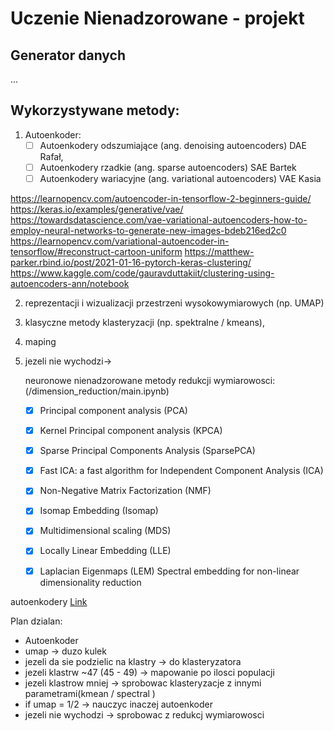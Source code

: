 # Uczenie Nienadzorowane - projekt


## Generator danych
...


## Wykorzystywane metody:

1) Autoenkoder:
   - [ ] Autoenkodery odszumiające (ang. denoising autoencoders) DAE    Rafał, 
   - [ ] Autoenkodery rzadkie (ang. sparse autoencoders) SAE            Bartek
   - [ ] Autoenkodery wariacyjne (ang. variational autoencoders) VAE    Kasia
   
https://learnopencv.com/autoencoder-in-tensorflow-2-beginners-guide/
https://keras.io/examples/generative/vae/
https://towardsdatascience.com/vae-variational-autoencoders-how-to-employ-neural-networks-to-generate-new-images-bdeb216ed2c0
https://learnopencv.com/variational-autoencoder-in-tensorflow/#reconstruct-cartoon-uniform
https://matthew-parker.rbind.io/post/2021-01-16-pytorch-keras-clustering/
https://www.kaggle.com/code/gauravduttakiit/clustering-using-autoencoders-ann/notebook

     
2) reprezentacji i wizualizacji przestrzeni wysokowymiarowych (np. UMAP)


3) klasyczne metody klasteryzacji (np. spektralne / kmeans),


4) maping


5) jezeli nie wychodzi->

   neuronowe nienadzorowane metody redukcji wymiarowosci: (/dimension_reduction/main.ipynb)
   - [x] Principal component analysis (PCA)
   - [x] Kernel Principal component analysis (KPCA)
   - [x] Sparse Principal Components Analysis (SparsePCA)
   - [x] Fast ICA: a fast algorithm for Independent Component Analysis (ICA)
   - [x] Non-Negative Matrix Factorization (NMF)
   - [x] Isomap Embedding (Isomap)
   - [x] Multidimensional scaling (MDS)
   - [x] Locally Linear Embedding (LLE) 
   - [x] Laplacian Eigenmaps (LEM) Spectral embedding for non-linear dimensionality reduction
   


autoenkodery [Link](https://miroslawmamczur.pl/czym-sa-autoenkodery-autokodery-i-jakie-maja-zastosowanie/)

Plan dzialan:
- Autoenkoder 
- umap -> duzo kulek
- jezeli da sie podzielic na klastry -> do klasteryzatora 
- jezeli klastrw ~47 (45 - 49) -> mapowanie po ilosci populacji
- jezeli klastrow mniej -> sprobowac klasteryzacje z innymi parametrami(kmean / spectral )
- if umap = 1/2 -> nauczyc inaczej autoenkoder
- jezeli nie wychodzi -> sprobowac z redukcj wymiarowosci
